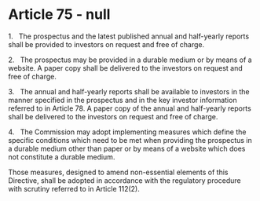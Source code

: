 # Article 75 - null


1.   The prospectus and the latest published annual and half-yearly reports shall be provided to investors on request and free of charge.

2.   The prospectus may be provided in a durable medium or by means of a website. A paper copy shall be delivered to the investors on request and free of charge.

3.   The annual and half-yearly reports shall be available to investors in the manner specified in the prospectus and in the key investor information referred to in Article 78. A paper copy of the annual and half-yearly reports shall be delivered to the investors on request and free of charge.

4.   The Commission may adopt implementing measures which define the specific conditions which need to be met when providing the prospectus in a durable medium other than paper or by means of a website which does not constitute a durable medium.

Those measures, designed to amend non-essential elements of this Directive, shall be adopted in accordance with the regulatory procedure with scrutiny referred to in Article 112(2).
